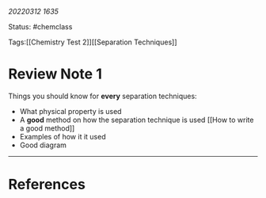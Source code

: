 
*20220312 1635*

Status: #chemclass 

Tags:[[Chemistry Test 2]][[Separation Techniques]]

# Review Note 1

Things you should know for **every** separation techniques:

* What physical property is used
* A **good** method on how the separation technique is used [[How to write a good method]]
* Examples of how it it used
* Good diagram





---

# References